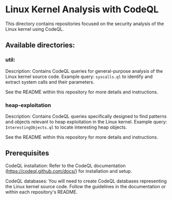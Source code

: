 # Linux Kernel Analysis with CodeQL

This directory contains repositories focused on the security analysis of the Linux kernel using CodeQL.

## Available directories:

### util:

Description: Contains CodeQL queries for general-purpose analysis of the Linux kernel source code.
Example query: `syscalls.ql` to identify and extract system calls and their
parameters.

See the README within this repository for more details and instructions.

### heap-exploitation

Description: Contains CodeQL queries specifically designed to find patterns and objects relevant to heap exploitation in the Linux kernel.
Example query: `InterestingObjects.ql` to locate interesting heap objects.

See the README within this repository for more details and instructions.

## Prerequisites

CodeQL installation: Refer to the CodeQL documentation (https://codeql.github.com/docs/) for installation and setup.

CodeQL databases: You will need to create CodeQL databases representing the Linux kernel source code. Follow the guidelines in the documentation or within each repository's README.


